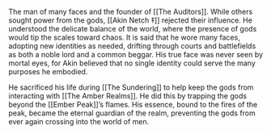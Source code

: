 The man of many faces and the founder of [[The Auditors]]. While others sought power from the gods, [[Akin Netch ‡]] rejected their influence. He understood the delicate balance of the world, where the presence of gods would tip the scales toward chaos. It is said that he wore many faces, adopting new identities as needed, drifting through courts and battlefields as both a noble lord and a common beggar. His true face was never seen by mortal eyes, for Akin believed that no single identity could serve the many purposes he embodied. 

He sacrificed his life during [[The Sundering]] to help keep the gods from interacting with [[The Amber Realms]]. He did this by trapping the gods beyond the [[Ember Peak]]’s flames. His essence, bound to the fires of the peak, became the eternal guardian of the realm, preventing the gods from ever again crossing into the world of men.
